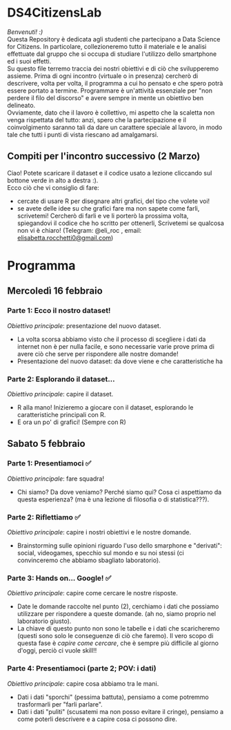 # DS4CitizensLab
*Benvenuti! :)*\
Questa Repository è dedicata agli studenti che partecipano a Data Science for Citizens. In particolare, collezioneremo tutto il materiale e le analisi effettuate dal gruppo che si occupa di studiare l'utilizzo dello smartphone ed i suoi effetti.\
Su questo file terremo traccia dei nostri obiettivi e di ciò che svilupperemo assieme. Prima di ogni incontro (virtuale o in presenza) cercherò di descrivere, volta per volta, il programma a cui ho pensato e che spero potrà essere portato a termine. Programmare è un'attività essenziale per "non perdere il filo del discorso" e avere sempre in mente un obiettivo ben delineato.\
Ovviamente, dato che il lavoro è collettivo, mi aspetto che la scaletta non venga rispettata del tutto: anzi, spero che la partecipazione e il coinvolgimento saranno tali da dare un carattere speciale al lavoro, in modo tale che tutti i punti di vista riescano ad amalgamarsi. 

## Compiti per l'incontro successivo (2 Marzo)
Ciao! Potete scaricare il dataset e il codice usato a lezione cliccando sul bottone verde in alto a destra :).\
Ecco ciò che vi consiglio di fare:
- cercate di usare R per disegnare altri grafici, del tipo che volete voi!
- se avete delle idee su che grafici fare ma non sapete come farli, scrivetemi! Cercherò di farli e ve li porterò la prossima volta, spiegandovi il codice che ho scritto per ottenerli,
Scrivetemi se qualcosa non vi è chiaro! (Telegram: @eli_roc , email: elisabetta.rocchetti0@gmail.com)

# Programma
## Mercoledì 16 febbraio
### Parte 1: Ecco il nostro dataset!
*Obiettivo principale*: presentazione del nuovo dataset.
- La volta scorsa abbiamo visto che il processo di scegliere i dati da internet non è per nulla facile, e sono necessarie varie prove prima di avere ciò che serve per rispondere alle nostre domande!
- Presentazione del nuovo dataset: da dove viene e che caratteristiche ha
### Parte 2: Esplorando il dataset...
*Obiettivo principale*: capire il dataset.
- R alla mano! Inizieremo a giocare con il dataset, esplorando le caratteristiche principali con R.
- E ora un po' di grafici! (Sempre con R)

## Sabato 5 febbraio
### Parte 1: Presentiamoci ✅
*Obiettivo principale*: fare squadra!
- Chi siamo? Da dove veniamo? Perché siamo qui? Cosa ci aspettiamo da questa esperienza? (ma è una lezione di filosofia o di statistica???).
### Parte 2: Riflettiamo ✅
*Obiettivo principale*: capire i nostri obiettivi e le nostre domande.
- Brainstorming sulle opinioni riguardo l'uso dello smarphone e "derivati": social, videogames, specchio sul mondo e su noi stessi (ci convinceremo che abbiamo sbagliato laboratorio).
### Parte 3: Hands on... Google! ✅
*Obiettivo principale*: capire come cercare le nostre risposte.
- Date le domande raccolte nel punto (2), cerchiamo i dati che possiamo utilizzare per rispondere a queste domande. (ah no, siamo proprio nel laboratorio giusto).
- La chiave di questo punto non sono le tabelle e i dati che scaricheremo (questi sono solo le conseguenze di ciò che faremo). Il vero scopo di questa fase è *capire come cercare*, che è sempre più difficile al giorno d'oggi, perciò ci vuole skill!!
### Parte 4: Presentiamoci (parte 2; POV: i dati)
*Obiettivo principale*: capire cosa abbiamo tra le mani.
- Dati i dati "sporchi" (pessima battuta), pensiamo a come potremmo trasformarli per "farli parlare".
- Dati i dati "puliti" (scusatemi ma non posso evitare il cringe), pensiamo a come poterli descrivere e a capire cosa ci possono dire.
